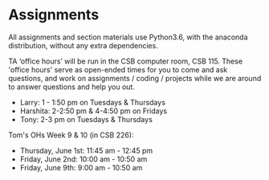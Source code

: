 # Assignments

All assignments and section materials use Python3.6, with the anaconda distribution, without any extra dependencies. 


TA ‘office hours’ will be run in the CSB computer room, CSB 115. These 'office hours' serve as open-ended times for you to come and ask questions, and work on assignments / coding / projects while we are around to answer questions and help you out. 

  - Larry:		  1 - 1:50 pm on Tuesdays & Thursdays
  - Harshita: 	2-2:50 pm & 4-4:50 pm on Fridays
  - Tony: 		  2-3 pm on Tuesdays & Thursdays
  
Tom's OHs Week 9 & 10 (in CSB 226):

  - Thursday, June 1st: 11:45 am - 12:45 pm
  - Friday, June 2nd: 10:00 am - 10:50 am
  - Friday, June 9th: 9:00 am - 10:50 am
